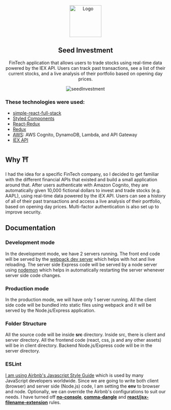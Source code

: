 <div align="center">
  <img alt="Logo" src="https://user-images.githubusercontent.com/20652426/83801530-4cead980-a677-11ea-9802-fcc5e942950b.png" width="100" />
</div>

<h2 align="center">
  Seed Investment
</h2>

<p align="center">
FinTech application that allows users to trade stocks using real-time data powered by the IEX API. Users can track past transactions, see a list of their current stocks, and a live analysis of their portfolio based on opening day prices.
</p>


<div align="center">
  <img alt="seedInvestment" src="https://user-images.githubusercontent.com/20652426/83799623-18c1e980-a674-11ea-8549-f4cbddf8dd65.png"
  width: "500" />
</div>

<h3 marginTop="20px">
These technologies were used:
</h3>

- [simple-react-full-stack](#simple-react-full-stack)
- [Styled Components](https://www.styled-components.com/)
- [React-Redux](https://react-redux.js.org/)
- [Redux](https://redux.js.org/)
- [AWS](https://aws.amazon.com/): AWS Cognito, DynamoDB, Lambda, and API Gateway
- [IEX API](https://iexcloud.io/docs/api/)


## Why ⛩

I had the idea for a specific FinTech company, so I decided to get familiar with the different financial APIs that existed and build a small application around that. After users authenticate with Amazon Cognito, they are automatically given 10,000 fictional dollars to invest and trade stocks (e.g. AAPL), using real-time data powered by the iEX API. Users can see a history of all of their past transactions and access a live analysis of their portfolio, based on opening day prices. Multi-factor authentication is also set up to improve security.

## Documentation

### Development mode

In the development mode, we have 2 servers running. The front end code will be served by the [webpack dev server](https://webpack.js.org/configuration/dev-server/) which helps with hot and live reloading. The server side Express code will be served by a node server using [nodemon](https://nodemon.io/) which helps in automatically restarting the server whenever server side code changes.

### Production mode

In the production mode, we will have only 1 server running. All the client side code will be bundled into static files using webpack and it will be served by the Node.js/Express application.

### Folder Structure

All the source code will be inside **src** directory. Inside src, there is client and server directory. All the frontend code (react, css, js and any other assets) will be in client directory. Backend Node.js/Express code will be in the server directory.

### ESLint

[I am using Airbnb's Javascript Style Guide](https://github.com/airbnb/javascript) which is used by many JavaScript developers worldwide. Since we are going to write both client (browser) and server side (Node.js) code, I am setting the **env** to browser and node. Optionally, we can override the Airbnb's configurations to suit our needs. I have turned off [**no-console**](https://eslint.org/docs/rules/no-console), [**comma-dangle**](https://eslint.org/docs/rules/comma-dangle) and [**react/jsx-filename-extension**](https://github.com/yannickcr/eslint-plugin-react/blob/master/docs/rules/jsx-filename-extension.md) rules.